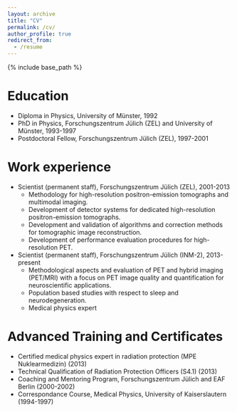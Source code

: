 ```yaml
---
layout: archive
title: "CV"
permalink: /cv/
author_profile: true
redirect_from:
  - /resume
---
```


{% include base_path %}

Education
======
* Diploma in Physics, University of Münster, 1992
* PhD in Physics, Forschungszentrum Jülich (ZEL) and University of Münster, 1993-1997
* Postdoctoral Fellow, Forschungszentrum Jülich (ZEL), 1997-2001

Work experience
======
* Scientist (permanent staff), Forschungszentrum Jülich (ZEL), 2001-2013
  * Methodology for high-resolution positron-emission tomographs and multimodal imaging.
  * Development of detector systems for dedicated high-resolution positron-emission tomographs.
  * Development and validation of algorithms and correction methods for tomographic image reconstruction.
  * Development of performance evaluation procedures for high-resolution PET.
* Scientist (permanent staff), Forschungszentrum Jülich (INM-2), 2013-present
  * Methodological aspects and evaluation of PET and hybrid imaging (PET/MRI) with a focus on PET image quality and quantification for neuroscientific applications.
  * Population based studies with respect to sleep and neurodegeneration.
  * Medical physics expert
 

  
Advanced Training and Certificates
======
* Certified medical physics expert in radiation protection (MPE Nuklearmedizin) (2013)
* Technical Qualification of Radiation Protection Officers (S4.1) (2013)
* Coaching and Mentoring Program, Forschungszentrum Jülich and EAF Berlin (2000-2002)
* Correspondance Course, Medical Physics, University of Kaiserslautern (1994-1997)

